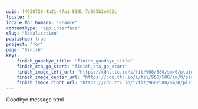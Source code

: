 ```yaml
---
uuid: f4938728-4b21-47a1-819b-7d505b2e062c
locale: fr
locale_for_humans: "France"
contentType: "app_interface"
slug: "localisation"
published: true
project: "for"
page: "finish"
keys:
    finish_goodbye_title: "finish_goodbye_title"
    finish_cta_go_start: "finish_cta_go_start"
    finish_image_left_url: "https://cdn.ttc.io/i/fit/960/580/sm/0/plain/fake-or-real-news-edition/1.jpg"
    finish_image_center_url: "https://cdn.ttc.io/i/fit/960/580/sm/0/plain/fake-or-real-news-edition/2.jpg"
    finish_image_right_url: "https://cdn.ttc.io/i/fit/960/580/sm/0/plain/fake-or-real-news-edition/3.jpg"
---
```

Goodbye message html